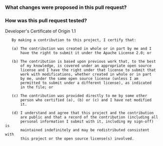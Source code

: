 ### What changes were proposed in this pull request?
<!--
Please clarify what changes you are proposing. The purpose of this section is to outline the changes and how this PR fixes the issue.
If possible, please consider writing useful notes for better and faster reviews in your PR. See the examples below.
  1. If you refactor code that leads to class changes, showing the updated class hierarchy will help reviewers.
  2. If there is design documentation, please add the link.
-->

### How was this pull request tested?
<!--
Please make sure to add some test cases that check the changes thoroughly
including negative and positive cases, if possible.

If changes were tested in a way different from regular unit tests, please clarify how you tested step by step,
ideally copy and paste-able, so that other reviewers can test and check, and descendants can verify in the future.

If tests were not added, please describe why they were not added e.g. documentation only, GH workflow updates, etc.
-->

 
Developer's Certificate of Origin 1.1

       By making a contribution to this project, I certify that:

       (a) The contribution was created in whole or in part by me and I
           have the right to submit it under the Apache License 2.0; or

       (b) The contribution is based upon previous work that, to the best
           of my knowledge, is covered under an appropriate open source
           license and I have the right under that license to submit that
           work with modifications, whether created in whole or in part
           by me, under the same open source license (unless I am
           permitted to submit under a different license), as indicated
           in the file; or

       (c) The contribution was provided directly to me by some other
           person who certified (a), (b) or (c) and I have not modified
           it.

       (d) I understand and agree that this project and the contribution
           are public and that a record of the contribution (including all
           personal information I submit with it, including my sign-off) is
           maintained indefinitely and may be redistributed consistent with
           this project or the open source license(s) involved.
